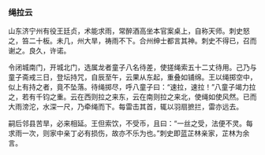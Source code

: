<script type="text/javascript">
    var head = document.getElementsByTagName('head')[0];
    cssURL = '/public/article_1.css';
    linkTag = document.createElement('link');
    linkTag.href = cssURL;
    linkTag.setAttribute('type','text/css');
    linkTag.setAttribute('rel','stylesheet');
    head.appendChild(linkTag);
</script>
### 绳拉云

山东济宁州有役王廷贞，术能求雨，常醉酒高坐本官案桌上，自称天师。刺史怒之，笞二十板。未几，州大旱，祷雨不下。合州绅士都言其神。刺史不得已，召而谢之。良久，许诺。

令闭城南门，开城北门，选属龙者童子八名待差，使搓绳索五十二丈待用。己乃与童子斋戒三日，登坛持咒，自辰至午，云果从东起，重叠如铺绵。王以绳掷空中，似上有持之者，竟不坠落。待绳掷尽，呼八童子曰：“速拉，速拉！”八童子竭力拉之，若有千钧之重。云在西则拉之来东，云在南则拉之来北，使绳如使风然。已而大雨滂沱，水深一尺，乃牵绳而下。每雷击其首，辄以羽扇摭拦，雷亦远去。

嗣后邻县苦旱，必来相延。王但索饮，不受币，且曰：“一丝之受，法便不灵。每求雨一次，则家中亲丁必有损伤，故亦不乐为也。”刺史即蓝芷林亲家，芷林为余言。

